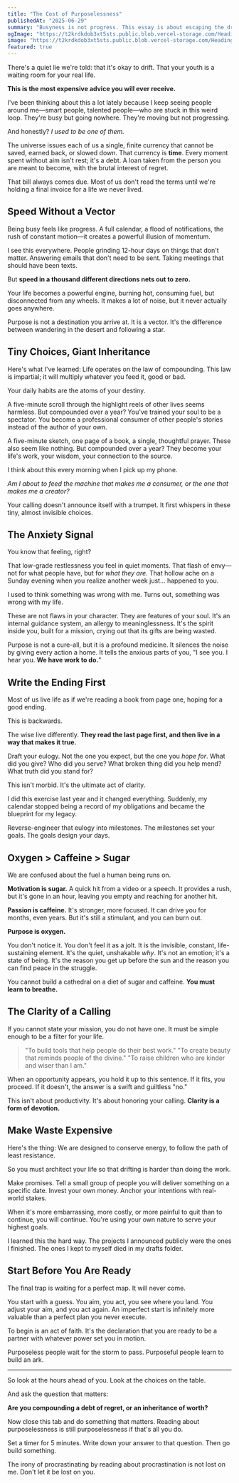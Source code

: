 ```yaml
---
title: "The Cost of Purposelessness"
publishedAt: "2025-06-29"
summary: "Busyness is not progress. This essay is about escaping the drift of a life without direction by focusing on compounding small habits, defining a clear purpose, and architecting your life to make meaningful work the path of least resistance."
ogImage: "https://t2krdkdob3xt5sts.public.blob.vercel-storage.com/Heading%2828%29-g9Fny65RSLwPKDnR4mB6lrTGIzWNuM.png"
image: "https://t2krdkdob3xt5sts.public.blob.vercel-storage.com/Heading%2829%29-w7fjIo8Xv2vPEkvAW8A2XC0cdRLmjZ.png"
featured: true
---
```


There's a quiet lie we're told: that it's okay to drift. That your youth is a waiting room for your real life.

**This is the most expensive advice you will ever receive.**

I've been thinking about this a lot lately because I keep seeing people around me—smart people, talented people—who are stuck in this weird loop. They're busy but going nowhere. They're moving but not progressing.

And honestly? *I used to be one of them.*

The universe issues each of us a single, finite currency that cannot be saved, earned back, or slowed down. That currency is **time**. Every moment spent without aim isn't rest; it's a debt. A loan taken from the person you are meant to become, with the brutal interest of regret.

That bill always comes due. Most of us don't read the terms until we're holding a final invoice for a life we never lived.

## Speed Without a Vector

Being busy feels like progress. A full calendar, a flood of notifications, the rush of constant motion—it creates a powerful illusion of momentum.

I see this everywhere. People grinding 12-hour days on things that don't matter. Answering emails that don't need to be sent. Taking meetings that should have been texts.

But **speed in a thousand different directions nets out to zero.**

Your life becomes a powerful engine, burning hot, consuming fuel, but disconnected from any wheels. It makes a lot of noise, but it never actually goes anywhere.

Purpose is not a destination you arrive at. It is a <WikipediaLink keyword="Vector (mathematics and physics)">vector</WikipediaLink>. It's the difference between wandering in the desert and following a star.

## Tiny Choices, Giant Inheritance

Here's what I've learned: Life operates on the law of compounding. This law is impartial; it will multiply whatever you feed it, good or bad.

Your daily habits are the atoms of your destiny.

A five-minute scroll through the highlight reels of other lives seems harmless. But compounded over a year? You've trained your soul to be a spectator. You become a professional consumer of other people's stories instead of the author of your own.

A five-minute sketch, one page of a book, a single, thoughtful prayer. These also seem like nothing. But compounded over a year? They become your life's work, your wisdom, your connection to the source.

I think about this every morning when I pick up my phone.

*Am I about to feed the machine that makes me a consumer, or the one that makes me a creator?*

Your calling doesn't announce itself with a trumpet. It first whispers in these tiny, almost invisible choices.

## The Anxiety Signal

You know that feeling, right?

That low-grade restlessness you feel in quiet moments. That flash of envy—not for what people have, but for *what they are*. That hollow ache on a Sunday evening when you realize another week just... happened to you.

I used to think something was wrong with me. Turns out, something was wrong with my life.

These are not flaws in your character. They are features of your soul. It's an internal guidance system, an allergy to meaninglessness. It's the spirit inside you, built for a mission, crying out that its gifts are being wasted.

Purpose is not a cure-all, but it is a profound medicine. It silences the noise by giving every action a home. It tells the anxious parts of you, "I see you. I hear you. **We have work to do.**"

## Write the Ending First

Most of us live life as if we're reading a book from page one, hoping for a good ending.

This is backwards.

The wise live differently. **They read the last page first, and then live in a way that makes it true.**

Draft your eulogy. Not the one you expect, but the one you *hope for*. What did you give? Who did you serve? What broken thing did you help mend? What truth did you stand for?

This isn't morbid. It's the ultimate act of clarity.

I did this exercise last year and it changed everything. Suddenly, my calendar stopped being a record of my obligations and became the blueprint for my legacy.

Reverse-engineer that eulogy into milestones. The milestones set your goals. The goals design your days.

## Oxygen > Caffeine > Sugar

We are confused about the fuel a human being runs on.

**Motivation is sugar.** A quick hit from a video or a speech. It provides a rush, but it's gone in an hour, leaving you empty and reaching for another hit.

**Passion is caffeine.** It's stronger, more focused. It can drive you for months, even years. But it's still a stimulant, and you can burn out.

**Purpose is oxygen.**

You don't notice it. You don't feel it as a jolt. It is the invisible, constant, life-sustaining element. It's the quiet, unshakable *why*. It's not an emotion; it's a state of being. It's the reason you get up before the sun and the reason you can find peace in the struggle.

You cannot build a cathedral on a diet of sugar and caffeine. **You must learn to breathe.**

## The Clarity of a Calling

If you cannot state your mission, you do not have one. It must be simple enough to be a filter for your life.

> "To build tools that help people do their best work."
> "To create beauty that reminds people of the divine."
> "To raise children who are kinder and wiser than I am."

When an opportunity appears, you hold it up to this sentence. If it fits, you proceed. If it doesn't, the answer is a swift and guiltless "no."

This isn't about productivity. It's about honoring your calling. **Clarity is a form of devotion.**

## Make Waste Expensive

Here's the thing: We are designed to conserve energy, to follow the path of least resistance.

So you must architect your life so that drifting is harder than doing the work.

Make promises. Tell a small group of people you will deliver something on a specific date. Invest your own money. Anchor your intentions with real-world stakes.

When it's more embarrassing, more costly, or more painful to quit than to continue, you will continue. You're using your own nature to serve your highest goals.

I learned this the hard way. The projects I announced publicly were the ones I finished. The ones I kept to myself died in my drafts folder.

## Start Before You Are Ready

The final trap is waiting for a perfect map. It will never come.

You start with a guess. You aim, you act, you see where you land. You adjust your aim, and you act again. An imperfect start is infinitely more valuable than a perfect plan you never execute.

To begin is an act of faith. It's the declaration that you are ready to be a partner with whatever power set you in motion.

Purposeless people wait for the storm to pass. Purposeful people learn to build an ark.

---

So look at the hours ahead of you. Look at the choices on the table.

And ask the question that matters:

**Are you compounding a debt of regret, or an inheritance of worth?**

Now close this tab and do something that matters. Reading about purposelessness is still purposelessness if that's all you do.

Set a timer for 5 minutes. Write down your answer to that question. Then go build something.

The irony of procrastinating by reading about procrastination is not lost on me. Don't let it be lost on you.
